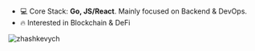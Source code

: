 
- 💻 Core Stack: **Go, JS/React**. Mainly focused on Backend & DevOps.
- 🔥 Interested in Blockchain & DeFi

<p>&nbsp;<img align="left" src="https://github-readme-stats.vercel.app/api?username=zhashkevych&show_icons=true&hide_title=true" alt="zhashkevych" /></p>
